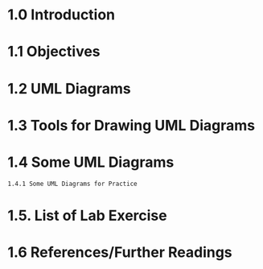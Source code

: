 # 1.0 Introduction 
# 1.1 Objectives 
# 1.2 UML Diagrams 
# 1.3 Tools for Drawing UML Diagrams 
# 1.4 Some UML Diagrams 
    1.4.1 Some UML Diagrams for Practice 
# 1.5. List of Lab Exercise 
# 1.6 References/Further Readings 
